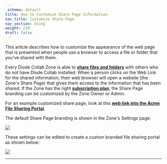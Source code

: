 ```yaml
---
_schema: default
title: How to Customize Share Page Information
nav_title: Customize Share Page
nav_section: Using
weight: 219
draft: false
---
```

This article describes how to customize the appearance of the web page that is presented when people use a browser to access a file or folder that you've shared with them.

Every Diode Collab Zone is able to <a href="https://app.docs.diode.io/docs/using/share-a-file-or-folder-via-web-browser/" target="_blank" rel="noopener"><strong>share files and folders</strong></a> with others who do not have Diode Collab installed. When a person clicks on the Web Link for the shared information, their web browser will open a website (the Zone's Share Page) that gives them access to the information that has been shared. If the Zone has the right <a href="https://app.docs.diode.io/docs/features/pricing-and-plans/" target="_blank" rel="noopener"><strong>subscription plan</strong></a>, the Share Page branding can be customized by the Zone Owner or Admin.

For an example customized share page, look at this <a href="https://share.diode.link/drive-0nv3stp8bxmct2jzm0ng/an3ewd2tbhxzxuke" target="_blank" rel="noopener"><strong>web link into the Acme File Sharing Portal</strong></a>.

The default Share Page branding is shown in the Zone's Settings page:

![](https://files.helpdocs.io/qwk5dmv7m8/articles/ssnzo09rzv/1650431446628/image.png)

These settings can be edited to create a custom branded file sharing portal as shown below:

![](https://files.helpdocs.io/qwk5dmv7m8/articles/ssnzo09rzv/1650570635157/image.png)

---

&nbsp;